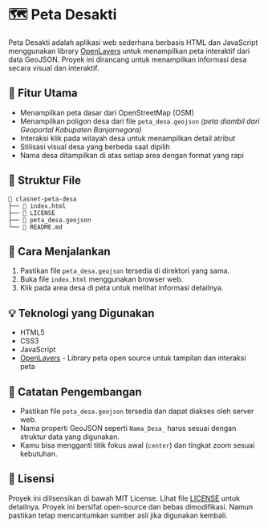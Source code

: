 # 🗺️ Peta Desakti

Peta Desakti adalah aplikasi web sederhana berbasis HTML dan JavaScript menggunakan library [OpenLayers](https://openlayers.org/) untuk menampilkan peta interaktif dari data GeoJSON. Proyek ini dirancang untuk menampilkan informasi desa secara visual dan interaktif.

## 🔧 Fitur Utama

- Menampilkan peta dasar dari OpenStreetMap (OSM)
- Menampilkan poligon desa dari file `peta_desa.geojson` *(peta diambil dari Geoportal Kabupaten Banjarnegara)*
- Interaksi klik pada wilayah desa untuk menampilkan detail atribut
- Stilisasi visual desa yang berbeda saat dipilih
- Nama desa ditampilkan di atas setiap area dengan format yang rapi

## 📁 Struktur File
```
 clasnet-peta-desa
├──  index.html
├──  LICENSE
├──  peta_desa.geojson
└──  README.md
```

## 🚀 Cara Menjalankan

1. Pastikan file `peta_desa.geojson` tersedia di direktori yang sama.
2. Buka file `index.html` menggunakan browser web.
3. Klik pada area desa di peta untuk melihat informasi detailnya.

## 💡 Teknologi yang Digunakan

- HTML5
- CSS3
- JavaScript
- [OpenLayers](https://openlayers.org/) - Library peta open source untuk tampilan dan interaksi peta

## 📝 Catatan Pengembangan

- Pastikan file `peta_desa.geojson` tersedia dan dapat diakses oleh server web.
- Nama properti GeoJSON seperti `Nama_Desa_` harus sesuai dengan struktur data yang digunakan.
- Kamu bisa mengganti titik fokus awal (`center`) dan tingkat zoom sesuai kebutuhan.

## 📌 Lisensi

Proyek ini dilisensikan di bawah MIT License. Lihat file [LICENSE](LICENSE) untuk detailnya. Proyek ini bersifat open-source dan bebas dimodifikasi. Namun pastikan tetap mencantumkan sumber asli jika digunakan kembali.
